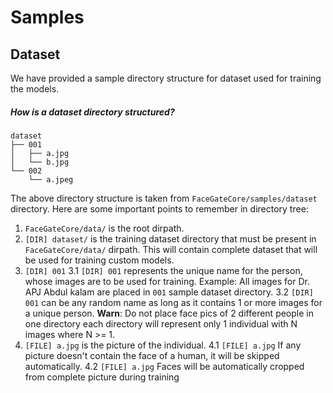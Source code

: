 # Samples

## Dataset
We have provided a sample directory structure for dataset used for training the models.

##### How is a dataset directory structured?

```text
dataset
├── 001
│   ├── a.jpg
│   └── b.jpg
└── 002
    └── a.jpeg
```

The above directory structure is taken from `FaceGateCore/samples/dataset` directory. Here are some important points to remember in directory tree:

1. `FaceGateCore/data/` is the root dirpath. 
2. `[DIR] dataset/` is the training dataset directory that must be present in `FaceGateCore/data/` dirpath. This will contain complete dataset that will be used for training custom models.
3. `[DIR] 001` 
    3.1 `[DIR] 001` represents the unique name for the person, whose images are to be used for training. Example: All images for Dr. APJ Abdul kalam are placed in `001` sample dataset directory.
    3.2 `[DIR] 001` can be any random name as long as it contains 1 or more images for a unique person. **Warn**: Do not place face pics of 2 different people in one directory each directory will represent only 1 individual with N images where N >= 1.
4. `[FILE] a.jpg` is the picture of the individual.
    4.1 `[FILE] a.jpg` If any picture doesn't contain the face of a human, it will be skipped automatically. 
    4.2 `[FILE] a.jpg` Faces will be automatically cropped from complete picture during training